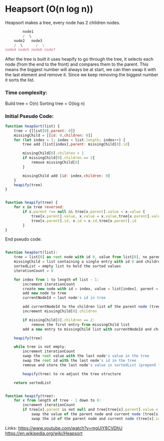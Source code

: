 # Heapsort (O(n log n))

Heapsort makes a tree, every node has 2 children nodes.
```javascript
        node1
        /  \
    node2   node3
    /  \      /  \
node4 node5 node6 node7
```

After the tree is built it uses heapify to go through the tree, it selects each node (from the end to the front) and compares them to the parent. This means the biggest number will always be at start, we can then swap it with the last element and remove it. Since we keep removing the biggest number it sorts the list.

### Time complexity:
Build tree = O(n)
Sorting tree = O(log n)



### Initial Pseudo Code:
```javascript
function heapSort(list) {
    tree = {[list[0],parent: 0]}
    missingChild = [[id: 0,children: 0]]
    for (let index = 1; index < list.length; index++) {
        tree add [list[index],parent: missingChild[0].id]

        missingChild[0].children + 1
        if missingChild[0].children == 2{
            remove missingChild[0]
        }

        missingChild add [id: index,children: 0]
    }
    heapify(tree)
}


function heapify(tree) {
    for x in tree reversed:
        if x.parent !== null && tree[x.parent].value < x.value {
            tree[x.parent].value, x.value = x.value,tree[x.parent].value
            tree[x.parent].id, x.id = x.id,tree[x.parent].id
        }
}
```



End pseudo code:
```javascript

function heapSort(list):
    tree = list[0] as root node with id 0, value from list[0], no parent, empty children list
    missingChild = list containing a single entry with id 0 and children count 0
    sortedList = empty list to hold the sorted values
    iterationCount = 0

    for index from 1 to length of list - 1:
        increment iterationCount
        create new node with id = index, value = list[index], parent = missingChild[0].id, and empty children list
        add new node to tree
        currentNodeId = last node's id in tree

        add currentNodeId to the children list of the parent node (tree[missingChild[0].id].children)
        increment missingChild[0].children

        if missingChild[0].children == 2:
            remove the first entry from missingChild list
        add a new entry to missingChild list with currentNodeId and children count 0

    heapify(tree)

    while tree is not empty:
        increment iterationCount
        swap the root value with the last node's value in the tree
        swap the root id with the last node's id in the tree
        remove and store the last node's value in sortedList (prepend to sortedList)

        heapify(tree) to re-adjust the tree structure

    return sortedList


function heapify(tree):
    for x from length of tree - 1 down to 0:
        increment iterationCount
        if tree[x].parent is not null and tree[tree[x].parent].value < tree[x].value:
            swap the value of the parent node and current node (tree[x].value and tree[tree[x].parent].value)
            swap the id of the parent node and current node (tree[x].id and tree[tree[x].parent].id)
```

Links:
https://www.youtube.com/watch?v=mgUiY8CVDhU
https://en.wikipedia.org/wiki/Heapsort